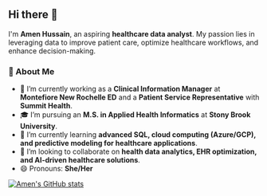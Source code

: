 ## Hi there 👋

I'm **Amen Hussain**, an aspiring **healthcare data analyst**. My passion lies in leveraging data to improve patient care, optimize healthcare workflows, and enhance decision-making.  

### 🚀 About Me  
- 🔭 I’m currently working as a **Clinical Information Manager** at **Montefiore New Rochelle ED** and a **Patient Service Representative** with **Summit Health**.  
- 🎓 I’m pursuing an **M.S. in Applied Health Informatics** at **Stony Brook University**.  
- 🌱 I’m currently learning **advanced SQL, cloud computing (Azure/GCP), and predictive modeling for healthcare applications**.  
- 👯 I’m looking to collaborate on **health data analytics, EHR optimization, and AI-driven healthcare solutions**.  
- 😄 Pronouns: **She/Her**  

[![Amen's GitHub stats](https://github-readme-stats.vercel.app/api?username=amen-hussain)](https://github.com/amen-hussain/github-readme-stats)
